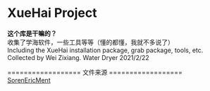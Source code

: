 # XueHai Project
**这个库是干嘛的？**  
收集了学海软件，一些工具等等（懂的都懂，我就不多说了）  
Including the XueHai installation package, grab package, tools, etc. Collected by Wei Zixiang.
Water Dryer 2021/2/22

================== 文件来源 ==================  
[SorenEricMent](https://github.com/SorenEricMent)
